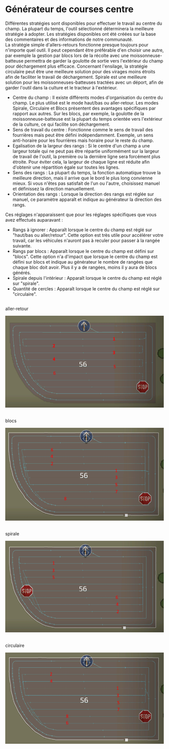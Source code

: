 # Générateur de courses centre
  
Différentes stratégies sont disponibles pour effectuer le travail au centre du champ. La plupart du temps, l'outil sélectionné déterminera la meilleure stratégie à adopter. Les stratégies disponibles ont été créées sur la base des commentaires et des informations de notre communauté.   
La stratégie simple d'allers-retours fonctionne presque toujours pour n'importe quel outil. Il peut cependant être préférable d'en choisir une autre, par exemple la gestion par blocs lors de la récolte avec une moissonneuse-batteuse permettra de garder la goulotte de sortie vers l'extérieur du champ pour déchargement plus efficace. Concernant l'ensilage, la stratégie circulaire peut être une meilleure solution pour des virages moins étroits afin de faciliter le travail de déchargement. Spirale est une meilleure solution pour les moissonneuses-batteuses tractées avec un déport, afin de garder l'outil dans la culture et le tracteur à l'extérieur.  

  
- Centre du champ : Il existe différents modes d'organisation du centre du champ. Le plus utilisé est le mode haut/bas ou aller-retour. Les modes Spirale, Circulaire et Blocs présentent des avantages spécifiques par rapport aux autres. Sur les blocs, par exemple, la goulotte de la moissonneuse-batteuse est la plupart du temps orientée vers l'extérieur de la culture, ce qui facilite son déchargement.  
- Sens de travail du centre : Fonctionne comme le sens de travail des fourrières mais peut être défini indépendamment. Exemple, un sens anti-horaire pour les fourrières mais horaire pour le reste du champ.  
- Egalisation de la largeur des rangs : Si le centre d'un champ a une largeur totale qui ne peut pas être répartie uniformément sur la largeur de travail de l'outil, la première ou la dernière ligne sera forcément plus étroite. Pour éviter cela, la largeur de chaque ligne est réduite afin d'obtenir une répartition égale sur toutes les lignes.  
- Sens des rangs : La plupart du temps, la fonction automatique trouve la meilleure direction, mais il arrive que le bord le plus long convienne mieux. Si vous n'êtes pas satisfait de l'un ou l'autre, choisissez manuel et définissez la direction manuellement.  
- Orientation des rangs : Lorsque la direction des rangs est réglée sur manuel, ce paramètre apparaît et indique au générateur la direction des rangs.  
  
Ces réglages n'apparaissent que pour les réglages spécifiques que vous avez effectués auparavant :  
- Rangs à ignorer : Apparaît lorsque le centre du champ est réglé sur "haut/bas ou aller/retour". Cette option est très utile pour accélérer votre travail, car les véhicules n'auront pas à reculer pour passer à la rangée suivante.  
- Rangs par blocs : Apparaît lorsque le centre du champ est défini sur "blocs". Cette option n'a d'impact que lorsque le centre du champ est défini sur blocs et indique au générateur le nombre de rangées que chaque bloc doit avoir. Plus il y a de rangées, moins il y aura de blocs générés.  
- Spirale depuis l'intérieur : Apparaît lorsque le centre du champ est réglé sur "spirale".  
- Quantité de cercles : Apparaît lorsque le centre du champ est réglé sur "circulaire".  

## 
aller-retour

![Image](../assets/images/updown_0_0_1024_591.png)
## 
blocs

![Image](../assets/images/lands_0_0_1024_599.png)
## 
spirale

![Image](../assets/images/spiral_0_0_1024_590.png)
## 
circulaire

![Image](../assets/images/racetrack_0_0_1024_589.png)